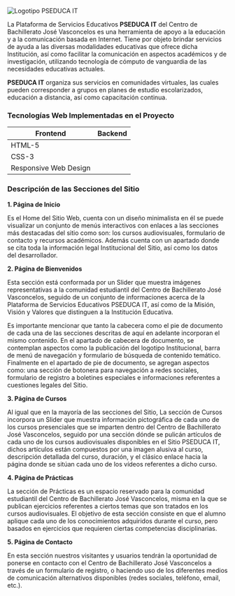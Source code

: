 ![Logotipo PSEDUCA IT](https://ch3301files.storage.live.com/y4pkXU15eiHddM6tEYOUprhHmjBYcIy1hmA8dSQu8FNIGu3x1_9rivGuEsIOmeHKKZQze1Q5wwmRba_OWai7EHjXzOZysIFceBsi70BiIxzlJBhbePb72ocz_xcMxKIqnvLX4f4GQcSJ2VWDtV-RaH35ofVyvuZjop6X1GV-h5wqOR0Nroqhb-Uhh_9W9L9j-TY/pseducaIT.png?psid=1&width=450&height=74 "Logotipo PSEDUCA IT")

La Plataforma de Servicios Educativos **PSEDUCA IT** del Centro de Bachillerato José Vasconcelos es una herramienta de apoyo a la educación y a la comunicación basada en Internet. Tiene por objeto brindar servicios de ayuda a las diversas modalidades educativas que ofrece dicha Institución, así como facilitar la
comunicación en aspectos académicos y de investigación, utilizando tecnología de cómputo de vanguardia de las necesidades educativas actuales.

**PSEDUCA IT** organiza sus servicios en comunidades virtuales, las cuales pueden corresponder a grupos en planes de estudio escolarizados, educación a distancia, así como capacitación continua.

### Tecnologías Web Implementadas en el Proyecto

| Frontend | Backend |
| -------- | ------- |
| HTML-5   |         |
| CSS-3    |         |
| Responsive Web Design    |         |

### Descripción de las Secciones del Sitio

**1. Página de Inicio**

   Es el Home del Sitio Web, cuenta con un diseño minimalista en él se puede visualizar un conjunto de menús interactivos con enlaces a las secciones más destacadas del sitio como son: los cursos audiovisuales, formulario de contacto y recursos académicos. Además cuenta con un apartado donde se cita toda la información legal Institucional del Sitio, así como los datos del desarrollador.

**2. Página de Bienvenidos**

   Esta sección está conformada por un Slider que muestra imágenes representativas a la comunidad estudiantil del Centro de Bachillerato José Vasconcelos, seguido de un conjunto de informaciones acerca de la Plataforma de Servicios Educativos PSEDUCA IT, así como de la Misión, Visión y Valores que distinguen a la Institución Educativa.

   Es importante mencionar que tanto la cabecera como el pie de documento de cada una de las secciones descritas de aquí en adelante incorporan el mismo contenido. En el apartado de cabecera de documento, se contemplan aspectos como la publicación del logotipo Institucional, barra de menú de navegación y formulario de búsqueda de contenido temático. Finalmente en el apartado de pie de documento, se agregan aspectos como: una sección de botonera para navegación a redes sociales, formulario de registro a boletines especiales e informaciones referentes a cuestiones legales del Sitio.

**3. Página de Cursos**

   Al igual que en la mayoría de las secciones del Sitio, La sección de Cursos incorpora un Slider que muestra información pictográfica de cada uno de los cursos presenciales que se imparten dentro del Centro de Bachillerato José Vasconcelos, seguido por una sección dónde se pulicán artículos de cada uno de los cursos audiovisuales disponibles en el Sitio PSEDUCA IT, dichos artículos están compuestos por una imagen alusiva al curso, descripción detallada del curso, duración, y el clásico enlace hacia la página donde se sitúan cada uno de los vídeos referentes a dicho curso.

**4. Página de Prácticas**

   La sección de Prácticas es un espacio reservado para la comunidad estudiantil del Centro de Bachillerato José Vasconcelos, misma en la que se publican ejercicios referentes a ciertos temas que son tratados en los cursos audiovisuales. El objetivo de esta sección consiste en que el alumno aplique cada uno de los conocimientos adquiridos durante el curso, pero basados en ejercicios que requieren ciertas competencias disciplinarias.

**5. Página de Contacto**

   En esta sección nuestros visitantes y usuarios tendrán la oportunidad de ponerse en contacto con el Centro de Bachillerato José Vasconcelos a través de un formulario de registro, o haciendo uso de los diferentes medios de comunicación alternativos disponibles (redes sociales, teléfono, email, etc.).